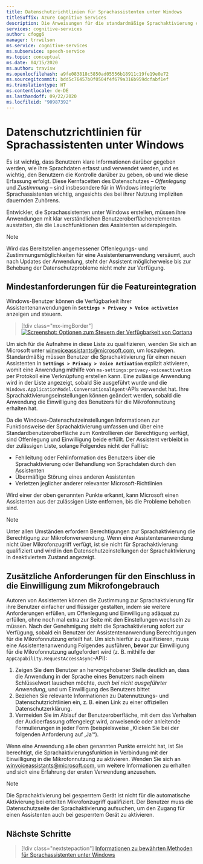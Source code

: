 ```yaml
---
title: Datenschutzrichtlinien für Sprachassistenten unter Windows
titleSuffix: Azure Cognitive Services
description: Die Anweisungen für die standardmäßige Sprachaktivierung eines Sprachassistenten.
services: cognitive-services
author: cfogg6
manager: trrwilson
ms.service: cognitive-services
ms.subservice: speech-service
ms.topic: conceptual
ms.date: 04/15/2020
ms.author: travisw
ms.openlocfilehash: a9fe083818c5850ad05556b18911c19fe19e0e72
ms.sourcegitcommit: bdd5c76457b0f0504f4f679a316b959dcfabf1ef
ms.translationtype: HT
ms.contentlocale: de-DE
ms.lasthandoff: 09/22/2020
ms.locfileid: "90987392"
---
```

# <a name="privacy-guidelines-for-voice-assistants-on-windows"></a>Datenschutzrichtlinien für Sprachassistenten unter Windows

Es ist wichtig, dass Benutzern klare Informationen darüber gegeben werden, wie ihre Sprachdaten erfasst und verwendet werden, und es wichtig, den Benutzern die Kontrolle darüber zu geben, ob und wie diese Erfassung erfolgt. Diese Kernfacetten des Datenschutzes – *Offenlegung* und *Zustimmung* – sind insbesondere für in Windows integrierte Sprachassistenten wichtig, angesichts des bei ihrer Nutzung impliziten dauernden Zuhörens.

Entwickler, die Sprachassistenten unter Windows erstellen, müssen ihre Anwendungen mit klar verständlichen Benutzeroberflächenelementen ausstatten, die die Lauschfunktionen des Assistenten widerspiegeln.

> [!NOTE]
> Wird das Bereitstellen angemessener Offenlegungs- und Zustimmungsmöglichkeiten für eine Assistentenanwendung versäumt, auch nach Updates der Anwendung, steht der Assistent möglicherweise bis zur Behebung der Datenschutzprobleme nicht mehr zur Verfügung.

## <a name="minimum-requirements-for-feature-inclusion"></a>Mindestanforderungen für die Featureintegration

Windows-Benutzer können die Verfügbarkeit ihrer Assistentenanwendungen in **`Settings > Privacy > Voice activation`** anzeigen und steuern.

 > [!div class="mx-imgBorder"]
 > [![Screenshot: Optionen zum Steuern der Verfügbarkeit von Cortana](media/voice-assistants/windows_voice_assistant/privacy-app-listing.png "Eintrag in den Datenschutzeinstellungen der Windows-Sprachaktivierung für eine Assistentenanwendung")](media/voice-assistants/windows_voice_assistant/privacy-app-listing.png#lightbox)

Um sich für die Aufnahme in diese Liste zu qualifizieren, wenden Sie sich an Microsoft unter winvoiceassistants@microsoft.com, um loszulegen. Standardmäßig müssen Benutzer die Sprachaktivierung für einen neuen Assistenten in **`Settings > Privacy > Voice Activation`** explizit aktivieren, womit eine Anwendung mithilfe von `ms-settings:privacy-voiceactivation` per Protokoll eine Verknüpfung erstellen kann. Eine zulässige Anwendung wird in der Liste angezeigt, sobald Sie ausgeführt wurde und die `Windows.ApplicationModel.ConversationalAgent`-APIs verwendet hat. Ihre Sprachaktivierungseinstellungen können geändert werden, sobald die Anwendung die Einwilligung des Benutzers für die Mikrofonnutzung erhalten hat.

Da die Windows-Datenschutzeinstellungen Informationen zur Funktionsweise der Sprachaktivierung umfassen und über eine Standardbenutzeroberfläche zum Kontrollieren der Berechtigung verfügt, sind Offenlegung und Einwilligung beide erfüllt. Der Assistent verbleibt in der zulässigen Liste, solange Folgendes nicht der Fall ist:

* Fehlleitung oder Fehlinformation des Benutzers über die Sprachaktivierung oder Behandlung von Sprachdaten durch den Assistenten
* Übermäßige Störung eines anderen Assistenten
* Verletzen jeglicher anderer relevanter Microsoft-Richtlinien

Wird einer der oben genannten Punkte erkannt, kann Microsoft einen Assistenten aus der zulässigen Liste entfernen, bis die Probleme behoben sind.

> [!NOTE]
> Unter allen Umständen erfordern Berechtigungen zur Sprachaktivierung die Berechtigung zur Mikrofonverwendung. Wenn eine Assistentenanwendung nicht über Mikrofonzugriff verfügt, ist sie nicht für Sprachaktivierung qualifiziert und wird in den Datenschutzeinstellungen der Sprachaktivierung in deaktiviertem Zustand angezeigt.

## <a name="additional-requirements-for-inclusion-in-microphone-consent"></a>Zusätzliche Anforderungen für den Einschluss in die Einwilligung zum Mikrofongebrauch

Autoren von Assistenten können die Zustimmung zur Sprachaktivierung für ihre Benutzer einfacher und flüssiger gestalten, indem sie weitere Anforderungen erfüllen, um Offenlegung und Einwilligung adäquat zu erfüllen, ohne noch mal extra zur Seite mit den Einstellungen wechseln zu müssen. Nach der Genehmigung steht die Sprachaktivierung sofort zur Verfügung, sobald ein Benutzer der Assistentenanwendung Berechtigungen für die Mikrofonnutzung erteilt hat. Um sich hierfür zu qualifizieren, muss eine Assistentenanwendung Folgendes ausführen, **bevor** zur Einwilligung für die Mikrofonnutzung aufgefordert wird (z. B. mithilfe der `AppCapability.RequestAccessAsync`-API):

1. Zeigen Sie dem Benutzer an hervorgehobener Stelle deutlich an, dass die Anwendung in der Sprache eines Benutzers nach einem Schlüsselwort lauschen möchte, *auch bei nicht ausgeführter Anwendung*, und um Einwilligung des Benutzers bittet
1. Beziehen Sie relevante Informationen zu Datennutzungs- und Datenschutzrichtlinien ein, z. B. einen Link zu einer offiziellen Datenschutzerklärung.
1. Vermeiden Sie im Ablauf der Benutzeroberfläche, mit dem das Verhalten der Audioerfassung offengelegt wird, anweisende oder anleitende Formulierungen in jeder Form (beispielsweise „Klicken Sie bei der folgenden Anforderung auf ‚Ja‘“).

Wenn eine Anwendung alle oben genannten Punkte erreicht hat, ist Sie berechtigt, die Sprachaktivierungsfunktion in Verbindung mit der Einwilligung in die Mikrofonnutzung zu aktivieren. Wenden Sie sich an winvoiceassistants@microsoft.com, um weitere Informationen zu erhalten und sich eine Erfahrung der ersten Verwendung anzusehen.

> [!NOTE]
> Die Sprachaktivierung bei gesperrtem Gerät ist nicht für die automatische Aktivierung bei erteilten Mikrofonzugriff qualifiziert. Der Benutzer muss die Datenschutzseite der Sprachaktivierung aufsuchen, um den Zugang für einen Assistenten auch bei gesperrtem Gerät zu aktivieren.

## <a name="next-steps"></a>Nächste Schritte

> [!div class="nextstepaction"]
> [Informationen zu bewährten Methoden für Sprachassistenten unter Windows](windows-voice-assistants-best-practices.md)